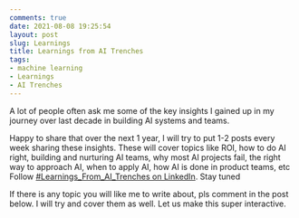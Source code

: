 ```yaml
---
comments: true
date: 2021-08-08 19:25:54
layout: post
slug: Learnings
title: Learnings from AI Trenches
tags:
- machine learning
- Learnings
- AI Trenches
---
```


A lot of people often ask me some of the key insights I gained up in my journey over last decade in building AI systems and teams.

Happy to share that over the next 1 year, I will try to put 1-2 posts every week sharing these insights. These will cover topics like ROI, how to do AI right, building and nurturing AI teams, why most AI projects fail, the right way to approach AI, when to apply AI, how AI is done in product teams, etc Follow [#Learnings_From_AI_Trenches on LinkedIn](https://www.linkedin.com/search/results/content/?keywords=%23learnings_from_ai_trenches&origin=CLUSTER_EXPANSION&sid=%2CBE). Stay tuned

If there is any topic you will like me to write about, pls comment in the post below. I will try and cover them as well. Let us make this super interactive.